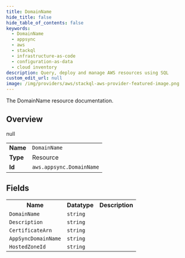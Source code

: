 ```yaml
---
title: DomainName
hide_title: false
hide_table_of_contents: false
keywords:
  - DomainName
  - appsync
  - aws
  - stackql
  - infrastructure-as-code
  - configuration-as-data
  - cloud inventory
description: Query, deploy and manage AWS resources using SQL
custom_edit_url: null
image: /img/providers/aws/stackql-aws-provider-featured-image.png
---
```

The DomainName resource documentation.

## Overview
<table><tbody>
<tr><td><b>Name</b></td><td><code>DomainName</code></td></tr>
<tr><td><b>Type</b></td><td>Resource</td></tr>
null
<tr><td><b>Id</b></td><td><code>aws.appsync.DomainName</code></td></tr>
</tbody></table>

## Fields
<table><tbody>
<tr><th>Name</th><th>Datatype</th><th>Description</th></tr>
<tr><td><code>DomainName</code></td><td><code>string</code></td><td></td></tr><tr><td><code>Description</code></td><td><code>string</code></td><td></td></tr><tr><td><code>CertificateArn</code></td><td><code>string</code></td><td></td></tr><tr><td><code>AppSyncDomainName</code></td><td><code>string</code></td><td></td></tr><tr><td><code>HostedZoneId</code></td><td><code>string</code></td><td></td></tr>
</tbody></table>